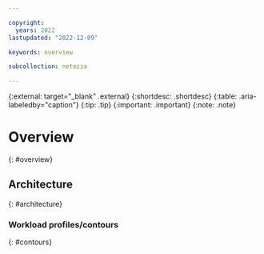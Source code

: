 ```yaml
---

copyright:
  years: 2022
lastupdated: "2022-12-09"

keywords: overview

subcollection: netezza

---
```


{:external: target="_blank" .external}
{:shortdesc: .shortdesc}
{:table: .aria-labeledby="caption"}
{:tip: .tip}
{:important: .important}
{:note: .note}

# Overview
{: #overview}

## Architecture
{: #architecture}

### Workload profiles/contours
{: #contours}
